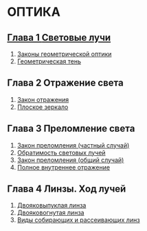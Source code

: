 # ОПТИКА
## [Глава 1 **Световые лучи**]()
1. [Законы геометрической оптики]()
2. [Геометрическая тень]()
## Глава 2 **Отражение света**
1. [Закон отражения]()
2. [Плоское зеркало]()
## Глава 3 **Преломление света**
1. [Закон преломления (частный случай)]()
2. [Обратимость световых лучей]()
3. [Закон преломления (общий случай)]()
4. [Полное внутреннее отражение]()
## Глава 4 **Линзы. Ход лучей**
1. [Двояковыпуклая линза]()
2. [Двояковогнутая линза]()
3. [Виды собирающих и рассеивающих линз]()
